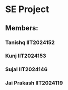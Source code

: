 # SE Project
## Members:
### Tanishq IIT2024152
### Kunj IIT2024153
### Sujal IIT2024146
### Jai Prakash IIT2024119
